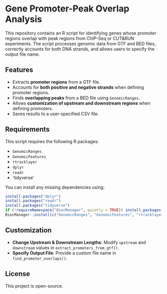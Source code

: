 # Gene Promoter-Peak Overlap Analysis

This repository contains an R script for identifying genes whose promoter regions overlap with peak regions from ChIP-Seq or CUT&RUN experiments. The script processes genomic data from GTF and BED files, correctly accounts for both DNA strands, and allows users to specify the output file name.

## Features

- Extracts **promoter regions** from a GTF file.
- Accounts for **both positive and negative strands** when defining promoter regions.
- Finds **overlapping peaks** from a BED file using `GenomicRanges`.
- Allows **customization of upstream and downstream regions** when defining promoters.
- Saves results to a user-specified CSV file.

## Requirements

This script requires the following R packages:

- `GenomicRanges`
- `GenomicFeatures`
- `rtracklayer`
- `dplyr`
- `readr`
- 'tidyverse'

You can install any missing dependencies using:

```r
install.packages("dplyr")
install.packages("readr")
install.packages("tidyverse")
if (!requireNamespace("BiocManager", quietly = TRUE)) install.packages("BiocManager")
BiocManager::install(c("GenomicRanges", "GenomicFeatures", "rtracklayer"))
```

## Customization

- **Change Upstream & Downstream Lengths**: Modify `upstream` and `downstream` values in `extract_promoters_from_gtf()`.
- **Specify Output File**: Provide a custom file name in `find_promoter_overlaps()`.

## License

This project is open-source.

